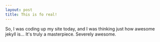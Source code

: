 ```yaml
---
layout: post
title: This is fo real!
---
```


So, I was coding up my site today, and I was thinking just how awesome jekyll is... It's truly a masterpiece. Severely awesome.